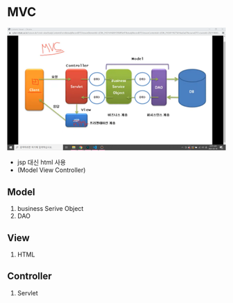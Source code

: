 # MVC
![](2021-03-16-14-25-58.png)
- jsp 대신 html 사용
- (Model View Controller)

## Model
1. business Serive Object
2. DAO

## View
1. HTML

## Controller
1. Servlet

